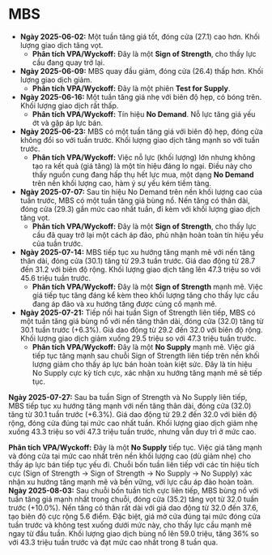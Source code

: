 # MBS

- **Ngày 2025-06-02:** Một tuần tăng giá tốt, đóng cửa (27.1) cao hơn. Khối lượng giao dịch tăng vọt.
    - **Phân tích VPA/Wyckoff:** Đây là một **Sign of Strength**, cho thấy lực cầu đang quay trở lại.
- **Ngày 2025-06-09:** MBS quay đầu giảm, đóng cửa (26.4) thấp hơn. Khối lượng giao dịch giảm.
    - **Phân tích VPA/Wyckoff:** Đây là một phiên **Test for Supply**.
- **Ngày 2025-06-16:** Một tuần tăng giá nhẹ với biên độ hẹp, có bóng trên. Khối lượng giao dịch rất thấp.
    - **Phân tích VPA/Wyckoff:** Tín hiệu **No Demand**. Nỗ lực tăng giá yếu ớt và gặp áp lực bán.
- **Ngày 2025-06-23:** MBS có một tuần tăng giá với biên độ hẹp, đóng cửa không đổi so với tuần trước. Khối lượng giao dịch tăng mạnh so với tuần trước.
    - **Phân tích VPA/Wyckoff:** Việc nỗ lực (khối lượng) lớn nhưng không tạo ra kết quả (giá tăng) là một tín hiệu đáng lo ngại. Điều này cho thấy nguồn cung đang hấp thụ hết lực mua, một dạng **No Demand** trên nền khối lượng cao, hàm ý sự yếu kém tiềm tàng.
- **Ngày 2025-07-07:** Sau tín hiệu No Demand trên nền khối lượng cao của tuần trước, MBS có một tuần tăng giá bùng nổ. Nến tăng có thân dài, đóng cửa (29.3) gần mức cao nhất tuần, đi kèm với khối lượng giao dịch tăng vọt.
    - **Phân tích VPA/Wyckoff:** Đây là một **Sign of Strength**, cho thấy lực cầu đã quay trở lại một cách áp đảo, phủ nhận hoàn toàn tín hiệu yếu của tuần trước.
- **Ngày 2025-07-14:** MBS tiếp tục xu hướng tăng mạnh mẽ với nến tăng thân dài, đóng cửa (30.1) tăng từ 29.3 tuần trước. Giá dao động từ 28.7 đến 31.2 với biên độ rộng. Khối lượng giao dịch tăng lên 47.3 triệu so với 45.6 triệu tuần trước.
    - **Phân tích VPA/Wyckoff:** Đây là một **Sign of Strength** mạnh mẽ. Việc giá tiếp tục tăng đáng kể kèm theo khối lượng tăng cho thấy lực cầu đang áp đảo và xu hướng tăng được củng cố mạnh mẽ.
- **Ngày 2025-07-21:** Tiếp nối hai tuần Sign of Strength liên tiếp, MBS có một tuần tăng giá bùng nổ với nến tăng thân dài, đóng cửa (32.0) tăng từ 30.1 tuần trước (+6.3%). Giá dao động từ 29.2 đến 32.0 với biên độ rộng. Khối lượng giao dịch giảm xuống 29.5 triệu so với 47.3 triệu tuần trước.
    - **Phân tích VPA/Wyckoff:** Đây là một **No Supply** mạnh mẽ. Việc giá tiếp tục tăng mạnh sau chuỗi Sign of Strength liên tiếp trên nền khối lượng giảm cho thấy áp lực bán hoàn toàn kiệt sức. Đây là tín hiệu No Supply cực kỳ tích cực, xác nhận xu hướng tăng mạnh mẽ sẽ tiếp tục.


**Ngày 2025-07-27:** Sau ba tuần Sign of Strength và No Supply liên tiếp, MBS tiếp tục xu hướng tăng mạnh với nến tăng thân dài, đóng cửa (32.0) tăng từ 30.1 tuần trước (+6.3%). Giá dao động từ 29.2 đến 32.0 với biên độ rộng, đóng cửa đúng tại mức cao nhất tuần. Khối lượng giao dịch giảm nhẹ xuống 43.3 triệu so với 47.3 triệu tuần trước, nhưng vẫn duy trì ở mức cao.

**Phân tích VPA/Wyckoff:** Đây là một **No Supply** tiếp tục. Việc giá tăng mạnh và đóng cửa tại mức cao nhất trên nền khối lượng cao (dù giảm nhẹ) cho thấy áp lực bán tiếp tục yếu đi. Chuỗi bốn tuần liên tiếp với các tín hiệu tích cực (Sign of Strength → Sign of Strength → No Supply → No Supply) xác nhận xu hướng tăng mạnh mẽ và bền vững, với lực cầu áp đảo hoàn toàn.
**Ngày 2025-08-03:** Sau chuỗi bốn tuần tích cực liên tiếp, MBS bùng nổ với tuần tăng giá mạnh nhất trong chuỗi, đóng cửa (35.2) tăng vọt từ 32.0 tuần trước (+10.0%). Nến tăng có thân rất dài với giá dao động từ 32.0 đến 37.6, tạo biên độ cực rộng 5.6 điểm. Đặc biệt, giá mở cửa đúng tại mức đóng cửa tuần trước và không test xuống dưới mức này, cho thấy lực cầu mạnh mẽ ngay từ đầu tuần. Khối lượng giao dịch bùng nổ lên 59.0 triệu, tăng 36% so với 43.3 triệu tuần trước và đạt mức cao nhất trong 8 tuần qua.
